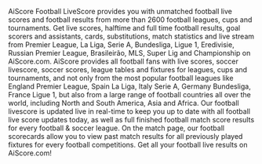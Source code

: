 AiScore Football LiveScore provides you with unmatched football live scores and football results from more than 2600 football leagues, cups and tournaments. Get live scores, halftime and full time football results, goal scorers and assistants, cards, substitutions, match statistics and live stream from Premier League, La Liga, Serie A, Bundesliga, Ligue 1, Eredivisie, Russian Premier League, Brasileirão, MLS, Super Lig and Championship on AiScore.com. AiScore provides all football fans with live scores, soccer livescore, soccer scores, league tables and fixtures for leagues, cups and tournaments, and not only from the most popular football leagues like England Premier League, Spain La Liga, Italy Serie A, Germany Bundesliga, France Ligue 1, but also from a large range of football countries all over the world, including North and South America, Asia and Africa. Our football livescore is updated live in real-time to keep you up to date with all football live score updates today, as well as full finished football match score results for every football & soccer league. On the match page, our football scorecards allow you to view past match results for all previously played fixtures for every football competitions. Get all your football live results on AiScore.com!

